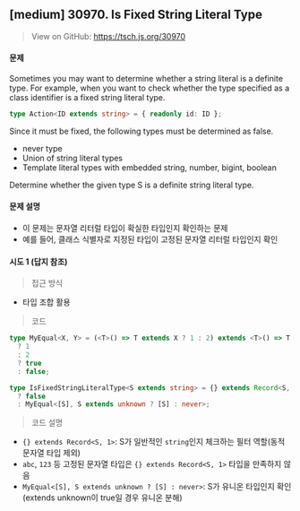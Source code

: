 ## [medium] 30970. Is Fixed String Literal Type

> View on GitHub: https://tsch.js.org/30970

#### 문제

Sometimes you may want to determine whether a string literal is a definite type. For example, when you want to check whether the type specified as a class identifier is a fixed string literal type.

```typescript
type Action<ID extends string> = { readonly id: ID };
```

Since it must be fixed, the following types must be determined as false.

- never type
- Union of string literal types
- Template literal types with embedded string, number, bigint, boolean

Determine whether the given type S is a definite string literal type.

#### 문제 설명

- 이 문제는 문자열 리터럴 타입이 확실한 타입인지 확인하는 문제
- 예를 들어, 클래스 식별자로 지정된 타입이 고정된 문자열 리터럴 타입인지 확인

#### 시도 1 (답지 참조)

> 접근 방식

- 타입 조합 활용

> 코드

```ts
type MyEqual<X, Y> = (<T>() => T extends X ? 1 : 2) extends <T>() => T extends Y
  ? 1
  : 2
  ? true
  : false;

type IsFixedStringLiteralType<S extends string> = {} extends Record<S, 1>
  ? false
  : MyEqual<[S], S extends unknown ? [S] : never>;
```

> 코드 설명

- `{} extends Record<S, 1>`: S가 일반적인 `string`인지 체크하는 필터 역할(동적 문자열 타입 제외)
- `abc`, `123` 등 고정된 문자열 타입은 `{} extends Record<S, 1>` 타입을 만족하지 않음
- `MyEqual<[S], S extends unknown ? [S] : never>`: S가 유니온 타입인지 확인(extends unknown이 true일 경우 유니온 분해)
